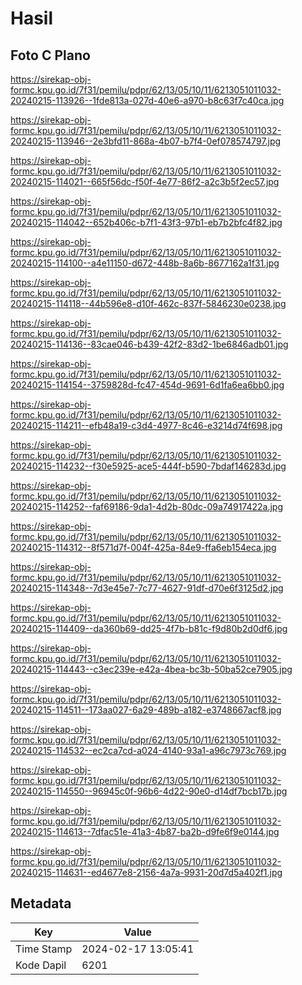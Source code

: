 # Hasil

## Foto C Plano

https://sirekap-obj-formc.kpu.go.id/7f31/pemilu/pdpr/62/13/05/10/11/6213051011032-20240215-113926--1fde813a-027d-40e6-a970-b8c63f7c40ca.jpg

https://sirekap-obj-formc.kpu.go.id/7f31/pemilu/pdpr/62/13/05/10/11/6213051011032-20240215-113946--2e3bfd11-868a-4b07-b7f4-0ef078574797.jpg

https://sirekap-obj-formc.kpu.go.id/7f31/pemilu/pdpr/62/13/05/10/11/6213051011032-20240215-114021--665f56dc-f50f-4e77-86f2-a2c3b5f2ec57.jpg

https://sirekap-obj-formc.kpu.go.id/7f31/pemilu/pdpr/62/13/05/10/11/6213051011032-20240215-114042--652b406c-b7f1-43f3-97b1-eb7b2bfc4f82.jpg

https://sirekap-obj-formc.kpu.go.id/7f31/pemilu/pdpr/62/13/05/10/11/6213051011032-20240215-114100--a4e11150-d672-448b-8a6b-8677162a1f31.jpg

https://sirekap-obj-formc.kpu.go.id/7f31/pemilu/pdpr/62/13/05/10/11/6213051011032-20240215-114118--44b596e8-d10f-462c-837f-5846230e0238.jpg

https://sirekap-obj-formc.kpu.go.id/7f31/pemilu/pdpr/62/13/05/10/11/6213051011032-20240215-114136--83cae046-b439-42f2-83d2-1be6846adb01.jpg

https://sirekap-obj-formc.kpu.go.id/7f31/pemilu/pdpr/62/13/05/10/11/6213051011032-20240215-114154--3759828d-fc47-454d-9691-6d1fa6ea6bb0.jpg

https://sirekap-obj-formc.kpu.go.id/7f31/pemilu/pdpr/62/13/05/10/11/6213051011032-20240215-114211--efb48a19-c3d4-4977-8c46-e3214d74f698.jpg

https://sirekap-obj-formc.kpu.go.id/7f31/pemilu/pdpr/62/13/05/10/11/6213051011032-20240215-114232--f30e5925-ace5-444f-b590-7bdaf146283d.jpg

https://sirekap-obj-formc.kpu.go.id/7f31/pemilu/pdpr/62/13/05/10/11/6213051011032-20240215-114252--faf69186-9da1-4d2b-80dc-09a74917422a.jpg

https://sirekap-obj-formc.kpu.go.id/7f31/pemilu/pdpr/62/13/05/10/11/6213051011032-20240215-114312--8f571d7f-004f-425a-84e9-ffa6eb154eca.jpg

https://sirekap-obj-formc.kpu.go.id/7f31/pemilu/pdpr/62/13/05/10/11/6213051011032-20240215-114348--7d3e45e7-7c77-4627-91df-d70e6f3125d2.jpg

https://sirekap-obj-formc.kpu.go.id/7f31/pemilu/pdpr/62/13/05/10/11/6213051011032-20240215-114409--da360b69-dd25-4f7b-b81c-f9d80b2d0df6.jpg

https://sirekap-obj-formc.kpu.go.id/7f31/pemilu/pdpr/62/13/05/10/11/6213051011032-20240215-114443--c3ec239e-e42a-4bea-bc3b-50ba52ce7905.jpg

https://sirekap-obj-formc.kpu.go.id/7f31/pemilu/pdpr/62/13/05/10/11/6213051011032-20240215-114511--173aa027-6a29-489b-a182-e3748667acf8.jpg

https://sirekap-obj-formc.kpu.go.id/7f31/pemilu/pdpr/62/13/05/10/11/6213051011032-20240215-114532--ec2ca7cd-a024-4140-93a1-a96c7973c769.jpg

https://sirekap-obj-formc.kpu.go.id/7f31/pemilu/pdpr/62/13/05/10/11/6213051011032-20240215-114550--96945c0f-96b6-4d22-90e0-d14df7bcb17b.jpg

https://sirekap-obj-formc.kpu.go.id/7f31/pemilu/pdpr/62/13/05/10/11/6213051011032-20240215-114613--7dfac51e-41a3-4b87-ba2b-d9fe6f9e0144.jpg

https://sirekap-obj-formc.kpu.go.id/7f31/pemilu/pdpr/62/13/05/10/11/6213051011032-20240215-114631--ed4677e8-2156-4a7a-9931-20d7d5a402f1.jpg


## Metadata

| Key        | Value               |
| ---------- | ------------------- |
| Time Stamp | 2024-02-17 13:05:41 |
| Kode Dapil | 6201                |



